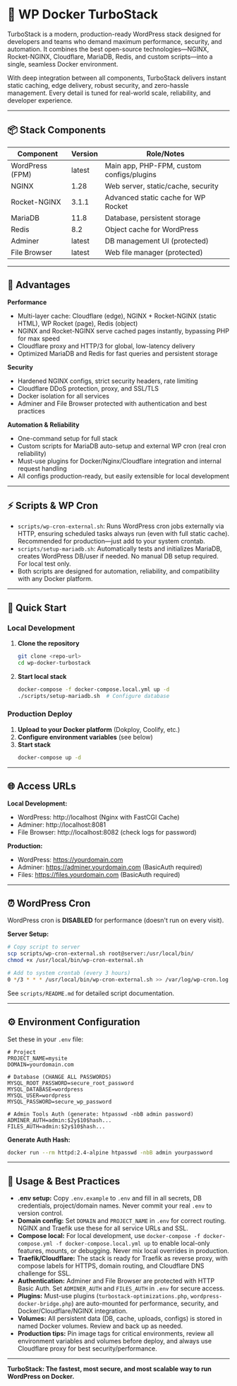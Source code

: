 # 🚀 WP Docker TurboStack

TurboStack is a modern, production-ready WordPress stack designed for developers and teams who demand maximum performance, security, and automation. It combines the best open-source technologies—NGINX, Rocket-NGINX, Cloudflare, MariaDB, Redis, and custom scripts—into a single, seamless Docker environment.

With deep integration between all components, TurboStack delivers instant static caching, edge delivery, robust security, and zero-hassle management. Every detail is tuned for real-world scale, reliability, and developer experience.

---

## 📦 Stack Components

| Component        | Version   | Role/Notes                                 |
|------------------|-----------|--------------------------------------------|
| WordPress (FPM)  | latest    | Main app, PHP-FPM, custom configs/plugins  |
| NGINX            | 1.28      | Web server, static/cache, security         |
| Rocket-NGINX     | 3.1.1     | Advanced static cache for WP Rocket        |
| MariaDB          | 11.8      | Database, persistent storage               |
| Redis            | 8.2       | Object cache for WordPress                 |
| Adminer          | latest    | DB management UI (protected)               |
| File Browser     | latest    | Web file manager (protected)               |

---

## 🥇 Advantages

**Performance**
- Multi-layer cache: Cloudflare (edge), NGINX + Rocket-NGINX (static HTML), WP Rocket (page), Redis (object)
- NGINX and Rocket-NGINX serve cached pages instantly, bypassing PHP for max speed
- Cloudflare proxy and HTTP/3 for global, low-latency delivery
- Optimized MariaDB and Redis for fast queries and persistent storage

**Security**
- Hardened NGINX configs, strict security headers, rate limiting
- Cloudflare DDoS protection, proxy, and SSL/TLS
- Docker isolation for all services
- Adminer and File Browser protected with authentication and best practices

**Automation & Reliability**
- One-command setup for full stack
- Custom scripts for MariaDB auto-setup and external WP cron (real cron reliability)
- Must-use plugins for Docker/Nginx/Cloudflare integration and internal request handling
- All configs production-ready, but easily extensible for local development

---

## ⚡ Scripts & WP Cron

- `scripts/wp-cron-external.sh`: Runs WordPress cron jobs externally via HTTP, ensuring scheduled tasks always run (even with full static cache). Recommended for production—just add to your system crontab.
- `scripts/setup-mariadb.sh`: Automatically tests and initializes MariaDB, creates WordPress DB/user if needed. No manual DB setup required. For local test only.
- Both scripts are designed for automation, reliability, and compatibility with any Docker platform.

---


## 🚦 Quick Start

### Local Development
1. **Clone the repository**
   ```zsh
   git clone <repo-url>
   cd wp-docker-turbostack
   ```
2. **Start local stack**
   ```zsh
   docker-compose -f docker-compose.local.yml up -d
   ./scripts/setup-mariadb.sh  # Configure database
   ```

### Production Deploy
1. **Upload to your Docker platform** (Dokploy, Coolify, etc.)
2. **Configure environment variables** (see below)
3. **Start stack**
   ```zsh
   docker-compose up -d
   ```

---

## 🌐 Access URLs

**Local Development:**
- WordPress: http://localhost (Nginx with FastCGI Cache)
- Adminer: http://localhost:8081
- File Browser: http://localhost:8082 (check logs for password)

**Production:**
- WordPress: https://yourdomain.com
- Adminer: https://adminer.yourdomain.com (BasicAuth required)
- Files: https://files.yourdomain.com (BasicAuth required)

---

## ⏰ WordPress Cron

WordPress cron is **DISABLED** for performance (doesn't run on every visit).

**Server Setup:**
```sh
# Copy script to server
scp scripts/wp-cron-external.sh root@server:/usr/local/bin/
chmod +x /usr/local/bin/wp-cron-external.sh

# Add to system crontab (every 3 hours)
0 */3 * * * /usr/local/bin/wp-cron-external.sh >> /var/log/wp-cron.log 2>&1
```
See `scripts/README.md` for detailed script documentation.

---

## ⚙️ Environment Configuration

Set these in your `.env` file:

```env
# Project
PROJECT_NAME=mysite
DOMAIN=yourdomain.com

# Database (CHANGE ALL PASSWORDS)
MYSQL_ROOT_PASSWORD=secure_root_password
MYSQL_DATABASE=wordpress
MYSQL_USER=wordpress
MYSQL_PASSWORD=secure_wp_password

# Admin Tools Auth (generate: htpasswd -nbB admin password)
ADMINER_AUTH=admin:$2y$10$hash...
FILES_AUTH=admin:$2y$10$hash...
```

**Generate Auth Hash:**
```sh
docker run --rm httpd:2.4-alpine htpasswd -nbB admin yourpassword
```

---

## 📝 Usage & Best Practices

- **.env setup:** Copy `.env.example` to `.env` and fill in all secrets, DB credentials, project/domain names. Never commit your real `.env` to version control.
- **Domain config:** Set `DOMAIN` and `PROJECT_NAME` in `.env` for correct routing. NGINX and Traefik use these for all service URLs and SSL.
- **Compose local:** For local development, use `docker-compose -f docker-compose.yml -f docker-compose.local.yml up` to enable local-only features, mounts, or debugging. Never mix local overrides in production.
- **Traefik/Cloudflare:** The stack is ready for Traefik as reverse proxy, with compose labels for HTTPS, domain routing, and Cloudflare DNS challenge for SSL.
- **Authentication:** Adminer and File Browser are protected with HTTP Basic Auth. Set `ADMINER_AUTH` and `FILES_AUTH` in `.env` for secure access.
- **Plugins:** Must-use plugins (`turbostack-optimizations.php`, `wordpress-docker-bridge.php`) are auto-mounted for performance, security, and Docker/Cloudflare/NGINX integration.
- **Volumes:** All persistent data (DB, cache, uploads, configs) is stored in named Docker volumes. Review and back up as needed.
- **Production tips:** Pin image tags for critical environments, review all environment variables and volumes before deploy, and always use Cloudflare proxy for best security/performance.

---

**TurboStack: The fastest, most secure, and most scalable way to run WordPress on Docker.**